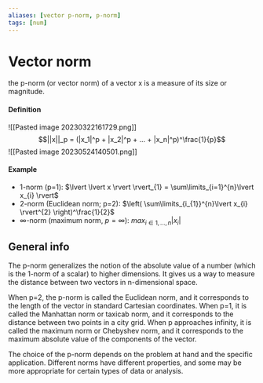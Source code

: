 ```yaml
---
aliases: [vector p-norm, p-norm]
tags: [num]
---
```

# Vector norm
the p-norm (or vector norm) of a vector x is a measure of its size or magnitude.

#### Definition
![[Pasted image 20230322161729.png]]
$$||x||_p = (|x_1|^p + |x_2|^p + ... + |x_n|^p)^\frac{1}{p}$$
![[Pasted image 20230524140501.png]]
#### Example
- 1-norm (p=1): $\lvert \lvert x \rvert \rvert_{1} = \sum\limits_{i=1}^{n}\lvert x_{i} \rvert$
- 2-norm (Euclidean norm; p=2): $\left( \sum\limits_{i_{1}}^{n}\lvert x_{i} \rvert^{2} \right)^\frac{1}{2}$
- $\infty$-norm (maximum norm, $p=\infty$): $max_{i \in {1,...,n}}\lvert x_{i} \rvert$

## General info
The p-norm generalizes the notion of the absolute value of a number (which is the 1-norm of a scalar) to higher dimensions. It gives us a way to measure the distance between two vectors in n-dimensional space.

When p=2, the p-norm is called the Euclidean norm, and it corresponds to the length of the vector in standard Cartesian coordinates. When p=1, it is called the Manhattan norm or taxicab norm, and it corresponds to the distance between two points in a city grid. When p approaches infinity, it is called the maximum norm or Chebyshev norm, and it corresponds to the maximum absolute value of the components of the vector.

The choice of the p-norm depends on the problem at hand and the specific application. Different norms have different properties, and some may be more appropriate for certain types of data or analysis.